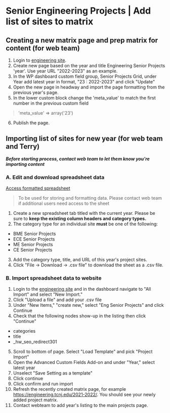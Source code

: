 # Senior Engineering Projects | Add list of sites to matrix

## Creating a new matrix page and prep matrix for content (for web team)

1. Login to [engineering site](https://engineering.tcnj.edu/). 
2. Create new page based on the year and title Engineering Senior Projects 'year'. Use year URL "2022-2023" as an example.
3. In the WP dashboard custom field group, Senior Projects Grid, under Year add latest year in format, "23 : 2022-2023" and click "Update"
4. Open the new page in headway and import the page formatting from the previous year's page.
5. In the lower custom block change the 'meta_value' to match the first number in the previous custom field 
> 'meta_value'	=> array('23')
6. Publish the page.

## Importing list of sites for new year (for web team and Terry)
***Before starting process, contact web team to let them know you're importing content***
### A. Edit and download spreadsheet data
[Access formatted spreadsheet](https://docs.google.com/spreadsheets/d/13s5IzXsWPuQcfOKXzJPZt8qJz58W-EaM7A67pk5FcVI/edit?usp=sharing)
> To be used for storing and formatting data. Please contact web team if additional users need access to the sheet

1. Create a new spreadsheet tab titled with the current year. Please be sure to **keep the existing column headers and category types.** 
2. The category type for an individual site **must** be one of the following:
- BME Senior Projects
- ECE Senior Projects
- ME Senior Projects
- CE Senior Projects
3. Add the category type, title, and URL of this year's project sites.
4. Click "File -> Download -> .csv file" to download the sheet as a .csv file. 

### B. Import spreadsheet data to website
1. Login to the [engineering site](https://engineering.tcnj.edu/) and in the dashboard navigate to "All Import" and select "New Import."
2. Click "Upload a file" and add your .csv file
3. Under "New Items," "create new," select "Eng Senior Projects" and click Continue
4. Check that the following nodes show-up in the listing then click "Continue"
- categories
- title
- _hw_seo_redirect301
5. Scroll to bottom of page. Select "Load Template" and pick "Project Import"
6. Open the Advanced Custom Fields Add-on and under "Year," select latest year
7. Unselect "Save Setting as a template"
8. Click continue
9. Click confirm and run import
10. Refresh the recently created matrix page, for example https://engineering.tcnj.edu/2021-2022/. You should see your newly added project matrix.
11. Contact webteam to add year's listing to the main projects page.

